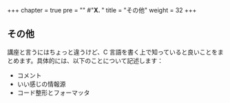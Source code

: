 +++
chapter = true
pre = "" #"<b>X. </b>"
title = "その他"
weight = 32
+++

## その他

講座と言うにはちょっと違うけど、C 言語を書く上で知っていると良いことをまとめます。具体的には、以下のことについて記述します：

- コメント
- いい感じの情報源
- コード整形とフォーマッタ
